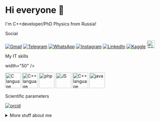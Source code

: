 # Hi everyone :wave:
I'm C++developer/PhD Physics from Russia!

Social

[![Gmail](https://img.shields.io/badge/Gmail-D14836?style=for-the-badge&logo=gmail&logoColor=white)](mailto:alekseivshestakov@gmail.com)
[![Telegram](https://img.shields.io/badge/Telegram-2CA5E0?style=for-the-badge&logo=telegram&logoColor=white)](https://t.me/su0001)
[![WhatsApp](https://img.shields.io/badge/WhatsApp-25D366?style=for-the-badge&logo=whatsapp&logoColor=white)](https://wa.me/+79503129127)
[![Instagram](https://img.shields.io/badge/Instagram-%23E4405F.svg?style=for-the-badge&logo=Instagram&logoColor=white)](https://instagram.com/leos.alekseevich)
[![LinkedIn](https://img.shields.io/badge/linkedin-%230077B5.svg?style=for-the-badge&logo=linkedin&logoColor=white)](https://www.linkedin.com/in/aleksei-shestakov-411bb12a)
[![Kaggle](https://img.shields.io/badge/Kaggle-20BEFF?style=for-the-badge&logo=Kaggle&logoColor=white)](https://www.kaggle.com/alekseishestakov)
<a href="https://ods.ai/users/pb2badfe0b979">
  <img src="https://ods.ai/ods/logo/ods.svg" alt="ODS" width="25" height="25">
</a>

My IT skills

width="50" /> 
<p align='left'>
  <img src="https://raw.githubusercontent.com/bablubambal/All_logo_and_pictures/1ac69ce5fbc389725f16f989fa53c62d6e1b4883/programming%20languages/c.svg" alt="C language" height="50" width="50" />
  <img src="https://raw.githubusercontent.com/bablubambal/All_logo_and_pictures/1ac69ce5fbc389725f16f989fa53c62d6e1b4883/programming%20languages/c%2B%2B.svg" alt="C++ language" height="50" width="50" />
  <img src="https://raw.githubusercontent.com/bablubambal/All_logo_and_pictures/1ac69ce5fbc389725f16f989fa53c62d6e1b4883/social%20icons/php.svg" alt="php" height="50" width="50" />
  <img src="https://raw.githubusercontent.com/bablubambal/All_logo_and_pictures/1ac69ce5fbc389725f16f989fa53c62d6e1b4883/social%20icons/javascript.svg" alt="JS" height="50" width="50" /> 
  <img src="https://raw.githubusercontent.com/bablubambal/All_logo_and_pictures/62487087dc4f4f5efee637addbc67a16dd374bf6/text%20editors/notepad%2B%2B.png" alt="C++ language" height="50" width="50" />  
  <img src="https://raw.githubusercontent.com/bablubambal/All_logo_and_pictures/62487087dc4f4f5efee637addbc67a16dd374bf6/text%20editors/vscode.svg" alt="java" height="50" width="50" />   
</p>

Scientific parameters

[![orcid](https://img.shields.io/badge/orcid-A6CE39?style=for-the-badge&logo=orcid&logoColor=white)](https://orcid.org/my-orcid?orcid=0000-0003-2940-8790)

<details>
<summary>
  More stuff about me
</summary>
- 🔭 I’m currently working on Prokhorov General Physics Institute of the Russian Academy of Sciences: Moscow, Moscow, RU
  
- 🌱 I’m currently learning php
  
- 👯 I’m looking to collaborate on php-project

- 🤔 I’m looking for help with keykloack

- 📫 How to reach me: https://t.me/su0001
</details>
